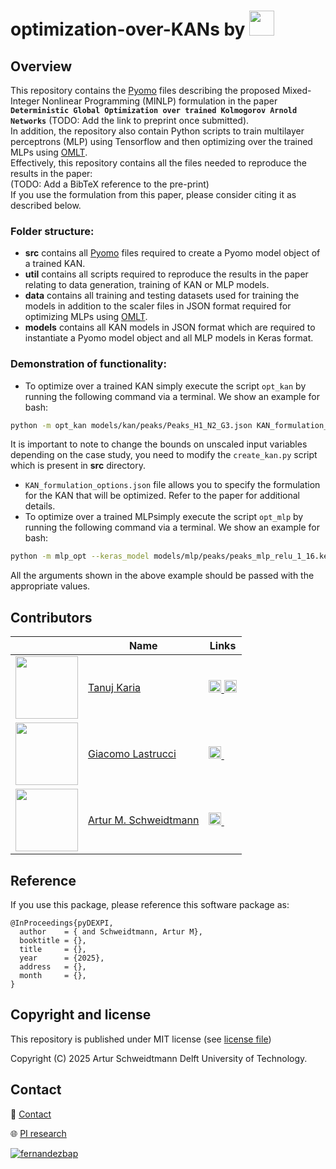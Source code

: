 # optimization-over-KANs by [<img src="https://github.com/user-attachments/assets/d9223850-3821-42ac-8602-3fe250199145" height="40">](https://www.pi-research.org/)

## Overview

This repository contains the [Pyomo](https://github.com/Pyomo/pyomo) files describing the proposed Mixed-Integer Nonlinear Programming (MINLP) formulation in the paper **`Deterministic Global Optimization over trained Kolmogorov Arnold Networks`** (TODO: Add the link to preprint once submitted). <br>
In addition, the repository also contain Python scripts to train multilayer perceptrons (MLP) using Tensorflow and then optimizing over the trained MLPs using [OMLT](https://github.com/cog-imperial/OMLT). <br>
Effectively, this repository contains all the files needed to reproduce the results in the paper:<br>
(TODO: Add a BibTeX reference to the pre-print) <br>
If you use the formulation from this paper, please consider citing it as described below. <br>

### Folder structure:
- **src** contains all [Pyomo](https://github.com/Pyomo/pyomo) files required to create a Pyomo model object of a trained KAN.
- **util** contains all scripts required to reproduce the results in the paper relating to data generation, training of KAN or MLP models.
- **data** contains all training and testing datasets used for training the models in addition to the scaler files in JSON format required for optimizing MLPs using [OMLT](https://github.com/cog-imperial/OMLT).
- **models** contains all KAN models in JSON format which are required to instantiate a Pyomo model object and all MLP models in Keras format.

### Demonstration of functionality:
- To optimize over a trained KAN simply execute the script `opt_kan` by running the following command via a terminal. We show an example for bash:
```sh
python -m opt_kan models/kan/peaks/Peaks_H1_N2_G3.json KAN_formulation_options.json scip
```
It is important to note to change the bounds on unscaled input variables depending on the case study, you need to modify the `create_kan.py` script which is present in **src** directory.
- `KAN_formulation_options.json` file allows you to specify the formulation for the KAN that will be optimized. Refer to the paper for additional details.
- To optimize over a trained MLPsimply execute the script `opt_mlp` by running the following command via a terminal. We show an example for bash:
```sh
python -m mlp_opt --keras_model models/mlp/peaks/peaks_mlp_relu_1_16.keras --scaler_file data/peaks_scaler.json --formulation bigm --solver scip --num_inputs 2 --input_lb -3 --input_ub 3 --time_limit 7200
```
All the arguments shown in the above example should be passed with the appropriate values.


## Contributors

|  | Name | Links |
| --- | --- | --- |
| <img src="https://github.com/user-attachments/assets/65612774-b784-4a37-b5ba-8430d046a723" width="100" height="100" /> | [Tanuj Karia](https://www.pi-research.org/author/tanuj-karia/) | <a href="https://www.linkedin.com/in/tanujkaria/" rel="nofollow noreferrer"> <img src="https://i.sstatic.net/gVE0j.png" width="20"> </a> <a href="https://scholar.google.com/citations?user=xNjNE2cAAAAJ&hl=en" rel="nofollow noreferrer"> <img src="https://upload.wikimedia.org/wikipedia/commons/thumb/c/c7/Google_Scholar_logo.svg/512px-Google_Scholar_logo.svg.png?20200110094142" width="20"> </a> |
| <img src="https://github.com/user-attachments/assets/b8ad6d34-356a-44be-b34a-d36ae3919fd2" width="100" height="100" /> | [Giacomo Lastrucci](https://www.pi-research.org/author/giacomo-lastrucci/) | <a href="https://www.linkedin.com/in/giacomo-lastrucci/" rel="nofollow noreferrer"> <img src="https://i.sstatic.net/gVE0j.png" width="20"> </a> <a href="https://scholar.google.com/citations?user=P0_vdtQAAAAJ&hl=en" rel="nofollow noreferrer"> <img src="https://upload.wikimedia.org/wikipedia/commons/thumb/c/c7/Google_Scholar_logo.svg/512px-Google_Scholar_logo.svg.png?20200110094142" width="14"> </a> |
| <img src="https://github.com/user-attachments/assets/021e7648-2f69-4db4-a50a-ddb4d409ce5e" width="100" height="100"> | [Artur M. Schweidtmann](https://www.pi-research.org/author/artur-schweidtmann/) | <a href="https://www.linkedin.com/in/schweidtmann/" rel="nofollow noreferrer"> <img src="https://i.sstatic.net/gVE0j.png" width="20"> </a> <a href="https://scholar.google.com/citations?user=g-GwouoAAAAJ&hl=en" rel="nofollow noreferrer"> <img src="https://upload.wikimedia.org/wikipedia/commons/thumb/c/c7/Google_Scholar_logo.svg/512px-Google_Scholar_logo.svg.png?20200110094142" width="14"> </a> |

## Reference
If you use this package, please reference this software package as:
```
@InProceedings{pyDEXPI,
  author    = { and Schweidtmann, Artur M},
  booktitle = {},
  title     = {},
  year      = {2025},
  address   = {},
  month     = {},
}
```


## Copyright and license

This repository is published under MIT license (see [license file](LICENSE))

Copyright (C) 2025 Artur Schweidtmann Delft University of Technology. 

## Contact

📧 [Contact](mailto:a.schweidtmann@tudelft.nl)

🌐 [PI research](https://pi-research.org)

<p align="left">
<a href="https://twitter.com/ASchweidtmann" target="blank"><img align="center" src="https://img.shields.io/badge/X-000000?style=for-the-badge&logo=x&logoColor=white" alt="fernandezbap" /></a>
</p>
